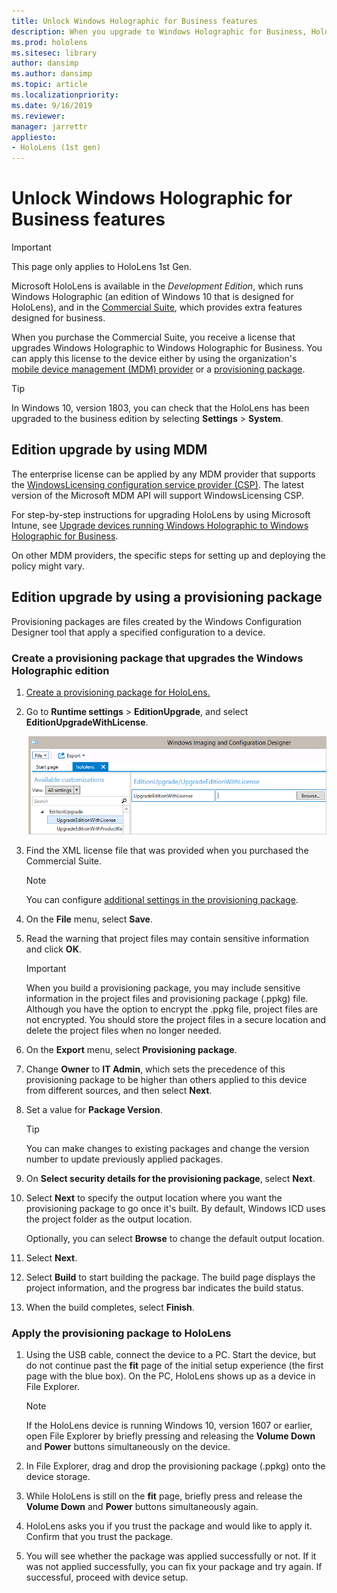 ```yaml
---
title: Unlock Windows Holographic for Business features
description: When you upgrade to Windows Holographic for Business, HoloLens provides extra features that are designed for business.
ms.prod: hololens
ms.sitesec: library
author: dansimp
ms.author: dansimp
ms.topic: article
ms.localizationpriority:
ms.date: 9/16/2019
ms.reviewer: 
manager: jarrettr
appliesto:
- HoloLens (1st gen)
---
```


# Unlock Windows Holographic for Business features

> [!IMPORTANT]
> This page only applies to HoloLens 1st Gen.

Microsoft HoloLens is available in the *Development Edition*, which runs Windows Holographic (an edition of Windows 10 that is designed for HoloLens), and in the [Commercial Suite](hololens-commercial-features.md), which provides extra features designed for business.

When you purchase the Commercial Suite, you receive a license that upgrades Windows Holographic to Windows Holographic for Business. You can apply this license to the device either by using the organization's [mobile device management (MDM) provider](#edition-upgrade-by-using-mdm) or a [provisioning package](#edition-upgrade-by-using-a-provisioning-package).

> [!TIP]
> In Windows 10, version 1803, you can check that the HoloLens has been upgraded to the business edition by selecting **Settings** > **System**.

## Edition upgrade by using MDM

The enterprise license can be applied by any MDM provider that supports the [WindowsLicensing configuration service provider (CSP)](https://msdn.microsoft.com/library/windows/hardware/dn904983.aspx). The latest version of the Microsoft MDM API will support WindowsLicensing CSP.

For step-by-step instructions for upgrading HoloLens by using Microsoft Intune, see [Upgrade devices running Windows Holographic to Windows Holographic for Business](/intune/holographic-upgrade).

 On other MDM providers, the specific steps for setting up and deploying the policy might vary.

## Edition upgrade by using a provisioning package

Provisioning packages are files created by the Windows Configuration Designer tool that apply a specified configuration to a device.

### Create a provisioning package that upgrades the Windows Holographic edition

1. [Create a provisioning package for HoloLens.](hololens-provisioning.md)
1. Go to **Runtime settings** > **EditionUpgrade**, and select **EditionUpgradeWithLicense**.

    ![Upgrade edition with license setting selected.](images/icd1.png)

1. Find the XML license file that was provided when you purchased the Commercial Suite.

    > [!NOTE]
    > You can configure [additional settings in the provisioning package](hololens-provisioning.md).

1. On the **File** menu, select **Save**. 

1. Read the warning that project files may contain sensitive information and click **OK**.

    > [!IMPORTANT]
    > When you build a provisioning package, you may include sensitive information in the project files and provisioning package (.ppkg) file. Although you have the option to encrypt the .ppkg file, project files are not encrypted. You should store the project files in a secure location and delete the project files when no longer needed.

1. On the **Export** menu, select **Provisioning package**.

1. Change **Owner** to **IT Admin**, which sets the precedence of this provisioning package to be higher than others applied to this device from different sources, and then select **Next**.

1. Set a value for **Package Version**.

    > [!TIP]
    > You can make changes to existing packages and change the version number to update previously applied packages.

1. On **Select security details for the provisioning package**, select **Next**.

1. Select **Next** to specify the output location where you want the provisioning package to go once it's built. By default, Windows ICD uses the project folder as the output location.

    Optionally, you can select **Browse** to change the default output location.

1. Select **Next**.

1. Select **Build** to start building the package. The build page displays the project information, and the progress bar indicates the build status.

1. When the build completes, select **Finish**.

### Apply the provisioning package to HoloLens

1. Using the USB cable, connect the device to a PC. Start the device, but do not continue past the **fit** page of the initial setup experience (the first page with the blue box). On the PC, HoloLens shows up as a device in File Explorer.

    > [!NOTE]
    > If the HoloLens device is running Windows 10, version 1607 or earlier, open File Explorer by briefly pressing and releasing the **Volume Down** and **Power** buttons simultaneously on the device.

1. In File Explorer, drag and drop the provisioning package (.ppkg) onto the device storage.

1. While HoloLens is still on the **fit** page, briefly press and release the **Volume Down** and **Power** buttons simultaneously again.

1. HoloLens asks you if you trust the package and would like to apply it. Confirm that you trust the package.

1. You will see whether the package was applied successfully or not. If it was not applied successfully, you can fix your package and try again. If successful, proceed with device setup.
